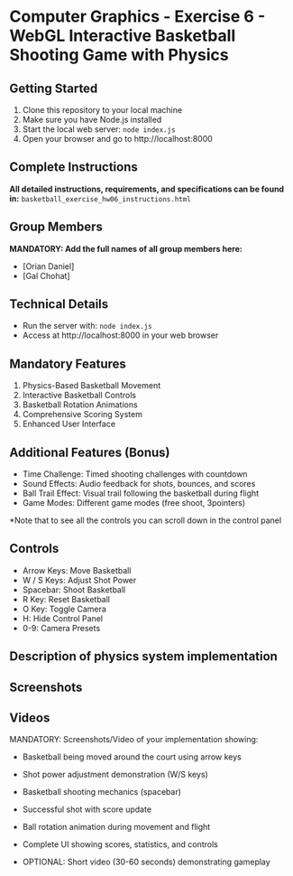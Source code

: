 # Computer Graphics - Exercise 6 - WebGL Interactive Basketball Shooting Game with Physics

## Getting Started
1. Clone this repository to your local machine
2. Make sure you have Node.js installed
3. Start the local web server: `node index.js`
4. Open your browser and go to http://localhost:8000

## Complete Instructions
**All detailed instructions, requirements, and specifications can be found in:**
`basketball_exercise_hw06_instructions.html`

## Group Members
**MANDATORY: Add the full names of all group members here:**
- [Orian Daniel]
- [Gal Chohat]

## Technical Details
- Run the server with: `node index.js`
- Access at http://localhost:8000 in your web browser

## Mandatory Features
1. Physics-Based Basketball Movement
2. Interactive Basketball Controls
3. Basketball Rotation Animations
4. Comprehensive Scoring System
5. Enhanced User Interface

## Additional Features (Bonus)
- Time Challenge: Timed shooting challenges with countdown
- Sound Effects: Audio feedback for shots, bounces, and scores
- Ball Trail Effect: Visual trail following the basketball during flight
- Game Modes: Different game modes (free shoot, 3pointers)

*Note that to see all the controls you can scroll down in the control panel

## Controls
- Arrow Keys: Move Basketball	
- W / S Keys: Adjust Shot Power	
- Spacebar:	Shoot Basketball
- R Key: Reset Basketball
- O Key: Toggle Camera
- H: Hide Control Panel
- 0-9: Camera Presets

## Description of physics system implementation



## Screenshots

## Videos

MANDATORY: Screenshots/Video of your implementation showing:

- Basketball being moved around the court using arrow keys

- Shot power adjustment demonstration (W/S keys)

- Basketball shooting mechanics (spacebar)

- Successful shot with score update

- Ball rotation animation during movement and flight

- Complete UI showing scores, statistics, and controls

- OPTIONAL: Short video (30-60 seconds) demonstrating gameplay